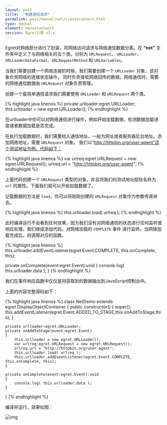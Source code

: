 ```yaml
---
layout: post
title:  "构建通信请求"
permalink: post/manual/net/createconnect.html
type: manual
element: manualnetwork
version: Egret引擎 v1.x
---
```


Egret对网络部分进行了封装，将网络访问请求与网络通信数据分离。在 **“net”** 文件夹中定义了与网络相关的五个类。分别为 `URLRequest`、
`URLLoader`、`URLLoaderDataFormat`、`URLRequestMethod` 和 `URLVariables`。

当我们需要创建一个网络连接的时候，我们需要创建一个 `URLLoader` 对象，该对象负责网络的连接状态操作，
同时负责接收网络回传的数据。网络通信时，需要的网络通信数据由 `URLRequest` 对象负责管理。

创建一个最简单通信请求我们需要使用 `URLLoader` 和 `URLRequest` 两个类。

{% highlight java linenos %}
private urlloader:egret.URLLoader;
this.urlloader = new egret.URLLoader();
{% endhighlight %}

在urlloader中你可以对网络通信进行操作，例如开始加载数据，检测数据加载进度或者数据加载是否完成。

在执行加载数据时，我们需要给入通信地址，一般为网址或者服务器后台地址。添加网络地址，需要 `URLRequest` 对象。
我们以“http://httpbin.org/user-agent”这个测试地址为例。代码如下：

{% highlight java linenos %}
var urlreq:egret.URLRequest = new egret.URLRequest();
urlreq.url = "http://httpbin.org/user-agent";
{% endhighlight %}

上面代码创建一个 `URLRequest` 类型的对象，并且将我们的测试地址赋给名称为 `url` 的属性。下面我们就可以开始加载数据了。

记载数据的方法是 `load`，你可以将刚刚创建的 `URLRequest` 对象作为参数传递进去。

{% highlight java linenos %}
 this.urlloader.load( urlreq );
{% endhighlight %}

此时编译运行不会看到任何效果，因为我们没有对网络通信的状态进行任何监听或响应处理。我们继续添加代码，对网络加载的 `COMPLETE` 事件
进行监听。当网络加载完成后，则调用对应的函数。

{% highlight java linenos %}
this.urlloader.addEventListener(egret.Event.COMPLETE, this.onComplete, this);

private onComplete(event:egret.Event):void
{
    console.log( this.urlloader.data );
}
{% endhighlight %}

我们在事件响应函数中仅仅是将获取到的数据输出到JavaScript控制台中。

上面的内容完整源码如下：

{% highlight java linenos %}
class NetDemo extends egret.DisplayObjectContainer
{
    public constructor()
    {
        super();
        this.addEventListener(egret.Event.ADDED_TO_STAGE,this.onAddToStage,this);
    }

    private urlloader:egret.URLLoader;
    private onAddToStage(event:egret.Event)
    {
        this.urlloader = new egret.URLLoader();
        var urlreq:egret.URLRequest = new egret.URLRequest();
        urlreq.url = "http://httpbin.org/user-agent";
        this.urlloader.load( urlreq );
        this.urlloader.addEventListener(egret.Event.COMPLETE, this.onComplete, this);
    }

    private onComplete(event:egret.Event):void
    {
        console.log( this.urlloader.data );
    }

}
{% endhighlight %}

编译并运行，效果如图：

![img]({{site.baseurl}}/assets/img/manualnet1.png)


